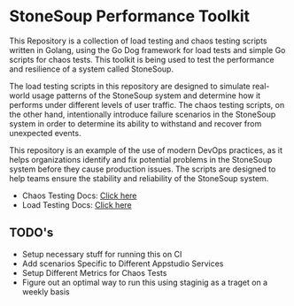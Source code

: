 
# StoneSoup Performance Toolkit 

This Repository is a collection of load testing and chaos testing scripts written in Golang, using the Go Dog framework for load tests and simple Go scripts for chaos tests. This toolkit is being used to test the performance and resilience of a system called StoneSoup.

The load testing scripts in this repository are designed to simulate real-world usage patterns of the StoneSoup system and determine how it performs under different levels of user traffic. The chaos testing scripts, on the other hand, intentionally introduce failure scenarios in the StoneSoup system in order to determine its ability to withstand and recover from unexpected events.

This repository is an example of the use of modern DevOps practices, as it helps organizations identify and fix potential problems in the StoneSoup system before they cause production issues. The scripts are designed to help teams ensure the stability and reliability of the StoneSoup system.

- Chaos Testing Docs: [Click here](https://github.com/redhat-appstudio-qe/performance-toolkit/blob/main/docs/Chaos.md)
- Load Testing Docs: [Click here](https://github.com/redhat-appstudio-qe/performance-toolkit/blob/main/docs/Loadtests.md)


## TODO's

- Setup necessary stuff for running this on CI 
- Add scenarios Specific to Different Appstudio Services 
- Setup Different Metrics for Chaos Tests 
- Figure out an optimal way to run this using staginig as a traget on a weekly basis 
